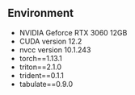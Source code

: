 ## Environment
- NVIDIA Geforce RTX 3060 12GB
- CUDA version 12.2
- nvcc version 10.1.243
- torch==1.13.1
- triton==2.1.0
- trident==0.1.1
- tabulate==0.9.0
